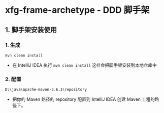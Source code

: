# xfg-frame-archetype - DDD 脚手架

## 1. 脚手架安装使用

### 1. 生成

```shell
mvn clean install
```

- 在 IntelliJ IDEA 执行 `mvn clean install` 这样会把脚手架安装到本地仓库中

### 2. 配置

```shell
D:\java\apache-maven-3.6.1\repository
```

- 把你的 Maven 路径的 repository 配置到 IntelliJ IDEA 创建 Maven 工程的路径下。

